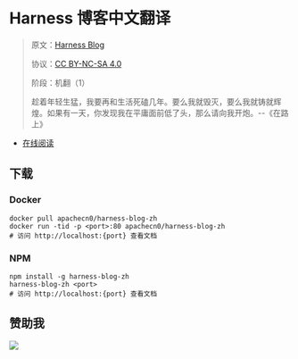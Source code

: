 <!--
    需要填充的占位符：
    
    README.md
    
        Harness 博客中文翻译：文档中文名
        Harness Blog：文档英文名
        https://www.harness.io/blog：文档原始链接
        hrns：域名前缀
        飞龙：负责人名称
        wizardforcel：负责人 Github 用户名
        562826179：负责人 QQ
        harness-blog-zh：ApacheCN 的 Github 仓库名称
        harness-blog-zh：DockerHub 仓库名称
        harness-blog-zh：PYPI 包名称
        harness-blog-zh：NPM 包名称
    
    CNAME
    
        hrns：域名前缀

    index.html
    
        Harness 博客中文翻译：文档中文名
        #0677d4：显示颜色
        harness-blog-zh：ApacheCN 的 Github 仓库名称

    asset/docsify-flygon-footer.js
    
        harness-blog-zh：ApacheCN 的 Github 仓库名称
-->

# Harness 博客中文翻译

> 原文：[Harness Blog](https://www.harness.io/blog)
> 
> 协议：[CC BY-NC-SA 4.0](http://creativecommons.org/licenses/by-nc-sa/4.0/)
> 
> 阶段：机翻（1）
> 
> 趁着年轻生猛，我要再和生活死磕几年。要么我就毁灭，要么我就铸就辉煌。如果有一天，你发现我在平庸面前低了头，那么请向我开炮。--《在路上》

* [在线阅读](https://hrns.flygon.net)
## 下载

### Docker

```
docker pull apachecn0/harness-blog-zh
docker run -tid -p <port>:80 apachecn0/harness-blog-zh
# 访问 http://localhost:{port} 查看文档
```

### NPM

```
npm install -g harness-blog-zh
harness-blog-zh <port>
# 访问 http://localhost:{port} 查看文档
```

## 赞助我

![](https://img-blog.csdnimg.cn/20200112005920729.png)
